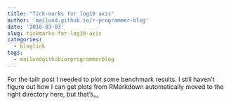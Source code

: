```yaml
---
title: "Tick-marks for log10 axis"
author: 'mailund.github.io/r-programmer-blog'
date: '2018-03-03'
slug: tickmarks-for-log10-axis
categories:
  - bloglink
tags:
  - mailundgithubiorprogrammerblog
---
```


For the tailr post I needed to plot some benchmark results. I still haven't figure out how I can get plots from RMarkdown automatically moved to the right directory here, but that’s[... <i class="fas fa-external-link-alt"></i>](https://mailund.github.io/r-programmer-blog/2018/03/03/tick-marks-for-log10-axis/)

